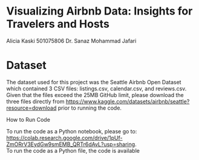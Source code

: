 # Visualizing Airbnb Data: Insights for Travelers and Hosts

Alicia Kaski
501075806
Dr. Sanaz Mohammad Jafari

# Dataset
The dataset used for this project was the Seattle Airbnb Open Dataset which contained 3 CSV files: listings.csv, calendar.csv, and reviews.csv. 
Given that the files exceed the 25MB GitHub limit, please download the three files directly from https://www.kaggle.com/datasets/airbnb/seattle?resource=download prior to running the code. 

How to Run Code

To run the code as a Python notebook, please go to: https://colab.research.google.com/drive/1pUf-ZmORrV3EydGw9smEMB_QRTr6dAvL?usp=sharing. <br>
To run the code as a Python file, the code is available 
